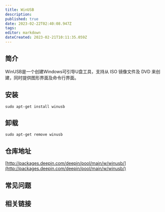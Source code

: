 ```yaml
---
title: WinUSB
description: 
published: true
date: 2023-02-22T02:40:08.947Z
tags: 
editor: markdown
dateCreated: 2023-02-21T10:11:35.059Z
---
```


## 简介

WinUSB是一个创建Windows可引导U盘工具，支持从 ISO 镜像文件及 DVD 来创建，同时提供图形界面及命令行界面。

## 安装

`sudo apt-get install winusb`

## 卸载

`sudo apt-get remove winusb`

## 仓库地址

[http://packages.deepin.com/deepin/pool/main/w/winusb/](http://packages.deepin.com/deepin/pool/main/w/winusb/)

## 常见问题

## 相关链接
